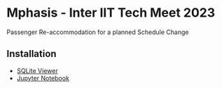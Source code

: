 # Mphasis - Inter IIT Tech Meet 2023
Passenger Re-accommodation for a
planned Schedule Change



## Installation
- [SQLite Viewer](https://marketplace.visualstudio.com/items?itemName=qwtel.sqlite-viewer)
- [Jupyter Notebook](https://jupyter.org/install)